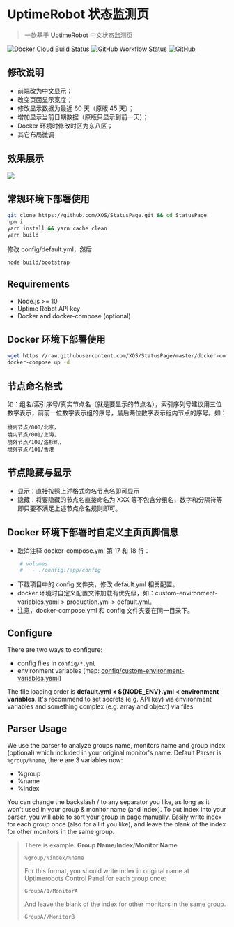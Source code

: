 # UptimeRobot 状态监测页

> 一款基于 [UptimeRobot](https://uptimerobot.com/) 中文状态监测页

[![Docker Cloud Build Status](https://img.shields.io/docker/cloud/build/nangle/status-page?style=flat-square)](https://hub.docker.com/r/nangle/status-page/)
![GitHub Workflow Status](https://img.shields.io/github/workflow/status/xOS/StatusPage/Push%20Docker%20Image?&logo=github&style=flat-square)
[![GitHub](https://img.shields.io/github/license/xOS/StatusPage?style=flat-square)](https://github.com/XOS/StatusPage/blob/master/LICENSE)

## 修改说明
* 前端改为中文显示；
* 改变页面显示宽度；
* 修改显示数据为最近 60 天（原版 45 天）；
* 增加显示当前日期数据（原版只显示到前一天）；
* Docker 环境时修改时区为东八区；
* 其它布局微调

## 效果展示

![](https://i.cdn.ink/views/a6b6d7.png)

## 常规环境下部署使用

```bash
git clone https://github.com/XOS/StatusPage.git && cd StatusPage
npm i
yarn install && yarn cache clean
yarn build
```

修改 config/default.yml，然后

```bash
node build/bootstrap
```

## Requirements

* Node.js >= 10
* Uptime Robot API key
* Docker and docker-compose (optional)

## Docker 环境下部署使用

```bash
wget https://raw.githubusercontent.com/XOS/StatusPage/master/docker-compose.yml
docker-compose up -d
```

## 节点命名格式
如：组名/索引序号/真实节点名（就是要显示的节点名），索引序列号建议用三位数字表示，前前一位数字表示组的序号，最后两位数字表示组内节点的序号。如：

```
境内节点/000/北京，
境内节点/001/上海，
境外节点/100/洛杉矶，
境外节点/101/香港
```

## 节点隐藏与显示
* 显示：直接按照上述格式命名节点名即可显示
* 隐藏：将要隐藏的节点名直接命名为 XXX 等不包含分组名，数字和分隔符等即只要不满足上述节点命名规则即可。

## Docker 环境下部署时自定义主页页脚信息
* 取消注释 docker-compose.yml 第 17 和 18 行：

```bash
    # volumes: 
    #   - ./config:/app/config
```

* 下载项目中的 config 文件夹，修改 default.yml 相关配置。
* docker 环境时自定义配置文件加载有优先级，如：custom-environment-variables.yaml > production.yml > default.yml。
* 注意，docker-compose.yml 和 config 文件夹要在同一目录下。

## Configure

There are two ways to configure:
* config files in `config/*.yml`
* environment variables (map: [config/custom-environment-variables.yaml](config/custom-environment-variables.yaml))

The file loading order is **default.yml < ${NODE_ENV}.yml < environment variables**.
It's recommend to set secrets (e.g. API key) via environment variables and something complex (e.g. array and object) via files.

## Parser Usage

We use the parser to analyze groups name, monitors name and group index (optional) which included in your original monitor's name. 
Default Parser is `%group/%name`, there are 3 variables now: 
  - %group
  - %name
  - %index 

You can change the backslash / to any separator you like, as long as it won't used in your group & monitor name (and index). 
To put index into your parser, you will able to sort your group in page manually. Easily write index for each group once (also for all if you like), and leave the blank of the index for other monitors in the same group.

> There is example:
> **Group Name**/**Index**/**Monitor Name**
> ```
> %group/%index/%name
> ```
> For this format, you should write index in original name at Uptimerobots Control Panel for each group once:
> ```
> GroupA/1/MonitorA
> ```
> And leave the blank of the index for other monitors in the same group.
> ```
> GroupA//MonitorB
> ```

